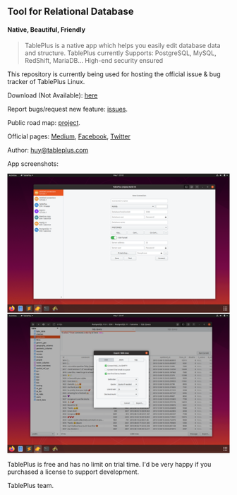 ## Tool for Relational Database
#### Native, Beautiful, Friendly

> TablePlus is a native app which helps you easily edit database data and structure.
> TablePlus currently Supports: PostgreSQL, MySQL, RedShift, MariaDB... High-end security ensured

This repository is currently being used for hosting the official issue & bug tracker of TablePlus Linux.

Download (Not Available): [here](https://tableplus.com/linux)
 
Report bugs/request new feature: [issues](https://github.com/TablePlus/TablePlus-Linux/issues).

Public road map: [project](https://github.com/TablePlus/TablePlus-Linux/projects/1).

Official pages: [Medium](http://medium.com/@huyphams), [Facebook](http://facebook.com/tableplusapp), [Twitter](http://twitter.com/tableplus)

Author: huy@tableplus.com

App screenshots:

![Welcome-screen](https://github.com/TablePlus/TablePlus-Linux/blob/master/Resources/welcome.png "Welcome screen")
![Workspace-screen](https://github.com/TablePlus/TablePlus-Linux/blob/master/Resources/workspace.png "Workspace")

TablePlus is free and has no limit on trial time. I'd be very happy if you purchased a license to support development.

TablePlus team.
